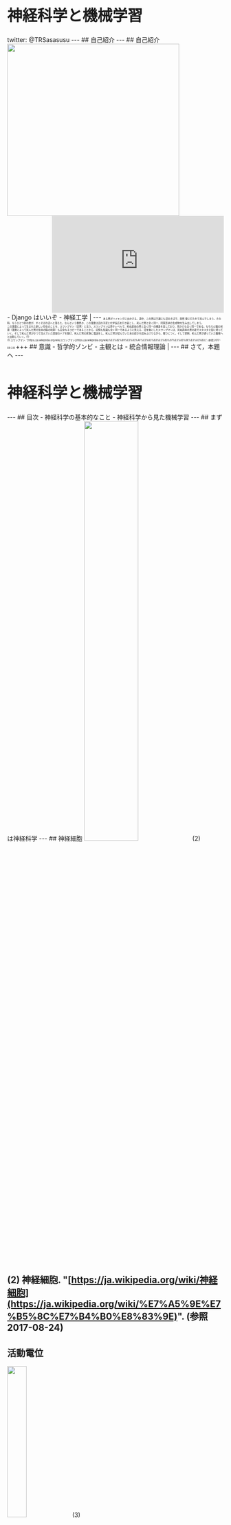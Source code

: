 <h1 style="font-size: 250%;">神経科学と機械学習</h1>
twitter: @TRSasasusu
---
## 自己紹介
---
## 自己紹介
<img src="https://kcs1959.jp/wp-content/uploads/2017/03/Screenshot_2017-02-06-16-46-40.png" style="width: 400px;" align="left" />
<iframe width="400" height="225" src="https://www.youtube.com/embed/zxLMtd7V_m4?ecver=1" frameborder="0" allowfullscreen align="right"></iframe>
<br clear="both" />
- Django はいいぞ
- 神経工学 |
---
<span style="font-size: 40%;">
ある男がハイキングに出かける。道中、この男は不運にも沼のそばで、突然 雷に打たれて死んでしまう。その時、もうひとつ別の雷が、すぐそばの沼へと落ちた。なんという偶然か、この落雷は沼の汚泥と化学反応を引き起こし、死んだ男と全く同一、同質形状の生成物を生み出してしまう。<br />この落雷によって生まれた新しい存在のことを、スワンプマン（沼男）と言う。スワンプマンは原子レベルで、死ぬ直前の男と全く同一の構造を呈しており、見かけも全く同一である。もちろん脳の状態（落雷によって死んだ男の生前の脳の状態）も完全なるコピーであることから、記憶も知識も全く同一であるように見える。沼を後にしたスワンプマンは、死ぬ直前の男の姿でスタスタと街に帰っていく。そして死んだ男がかつて住んでいた部屋のドアを開け、死んだ男の家族に電話をし、死んだ男が読んでいた本の続きを読みふけりながら、眠りにつく。そして翌朝、死んだ男が通っていた職場へと出勤していく。(1)<br />(1) スワンプマン. "[https://ja.wikipedia.org/wiki/スワンプマン](https://ja.wikipedia.org/wiki/%E3%82%B9%E3%83%AF%E3%83%B3%E3%83%97%E3%83%9E%E3%83%B3)". (参照 2017-08-24)
</span>
+++
## 意識
- 哲学的ゾンビ
- 主観とは
- 統合情報理論 |
---
## さて，本題へ
---
<h1 style="font-size: 250%;">神経科学と機械学習</h1>
---
## 目次
- 神経科学の基本的なこと
- 神経科学から見た機械学習
---
## まずは神経科学
---
## 神経細胞
<img src="https://upload.wikimedia.org/wikipedia/commons/a/a9/Complete_neuron_cell_diagram_en.svg" style="width: 50%;" />(2)
  
(2) 神経細胞. "[https://ja.wikipedia.org/wiki/神経細胞](https://ja.wikipedia.org/wiki/%E7%A5%9E%E7%B5%8C%E7%B4%B0%E8%83%9E)". (参照 2017-08-24)
---
## 活動電位
<img src="https://upload.wikimedia.org/wikipedia/commons/4/4a/Action_potential.svg" style="width: 30%;" />(3)
  
(3) Action potential. "[https://en.wikipedia.org/wiki/Action_potential](https://en.wikipedia.org/wiki/Action_potential)". (参照 2017-08-24)
---
## シナプス
<img src="https://upload.wikimedia.org/wikipedia/commons/4/4c/Synapse_diag1.svg" style="width: 30%;" />(4)
  
(4) シナプス. "[https://ja.wikipedia.org/wiki/シナプス](https://ja.wikipedia.org/wiki/%E3%82%B7%E3%83%8A%E3%83%97%E3%82%B9)". (参照 2017-08-24)
---
## 脳
<img src="https://upload.wikimedia.org/wikipedia/commons/b/b5/Brain_diagram_ja.svg" style="width: 50%;" />(5)
  
(5) 脳. "[https://ja.wikipedia.org/wiki/脳](https://ja.wikipedia.org/wiki/%E8%84%B3)". (参照 2017-08-24)
---
## 測定方法
- パッチクランプ法 |
- Optogenetics |
- fMRI |
- EEG |
---
## そもそも神経科学にはどんな分野がある？
---
## 神経科学の分野（私の知っているもの）
- 認知神経科学
- 神経工学
- 理論神経科学
- 神経学
- 分子神経科学
---
## 理論神経科学
---
## 理論神経科学
- 計算論的神経科学
- 数理脳科学
---
## それでは機械学習へ
### 神経科学から見た機械学習
(マサカリがやばそう)
---
## ニューラルネットワーク
---
## ニューラルネットワーク
<img src="https://upload.wikimedia.org/wikipedia/commons/9/91/Multi-Layer_Neural_Network-Vector.svg" style="width: 50%;" />(6)
  
(6) ニューラルネットワーク. "[https://ja.wikipedia.org/wiki/ニューラルネットワーク](https://ja.wikipedia.org/wiki/%E3%83%8B%E3%83%A5%E3%83%BC%E3%83%A9%E3%83%AB%E3%83%8D%E3%83%83%E3%83%88%E3%83%AF%E3%83%BC%E3%82%AF)". (参照 2017-08-25)
---
## プルキンエ細胞
<img src="https://upload.wikimedia.org/wikipedia/commons/d/d4/Gray628.png" style="width: 25%;" />(7)
  
(7) プルキンエ細胞. "[https://ja.wikipedia.org/wiki/プルキンエ細胞](https://ja.wikipedia.org/wiki/%E3%83%97%E3%83%AB%E3%82%AD%E3%83%B3%E3%82%A8%E7%B4%B0%E8%83%9E)". (参照 2017-08-25)
---
## ニューラルネットワークの重み
- 正負の値がある → 興奮性にも抑制性にもできる |
- 学習により変化する → ヘブ則 |
- 誤差逆伝播 → ない？！？！ |
---
## 時間依存シナプス可塑性(STDP)
時間を考慮に入れたヘブ則．  タイミングのおかしいニューロンに対してシナプスの重みを減らすもの．
---
## 強化学習
(おそらくもう時間がないだろう)
---
## 強化学習
ある環境において行動した時に，報酬があったら良くて，罰があったら悪いので改善するという感じのアルゴリズム  
(はしょり過ぎてごめんなさい)
---
## 脳における強化学習
報酬はドーパミンが担っている．  
ある行動をしたときに期待以上だったら多くドーパミンが出る．逆ならば少なくなる．予想通りだったら通常通り．
